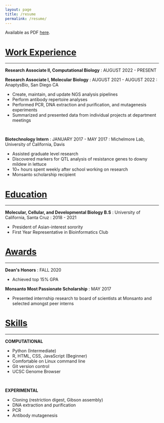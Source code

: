 ```yaml
---
layout: page
title: /resume
permalink: /resume/
---
```


Available as PDF [here](https://drive.google.com/file/d/1aSyNPJ-DPnTKEHf_WivjV31--0PzeP2t/view?usp=sharing).

# <ins> Work Experience </ins> <br>
----------

**Research Associate II, Computational Biology**
:   AUGUST 2022 - PRESENT 

**Research Associate I, Molecular Biology**
:   AUGUST 2021 - AUGUST 2022 
:   AnaptysBio, San Diego CA

* Create, maintain, and update NGS analysis pipelines
* Perform antibody repertoire analyses 
* Performed PCR, DNA extraction and purification, and
mutagenesis experiments 
* Summarized and presented data from individual projects at
department meetings 

<br>

**Biotechnology Intern**
:   JANUARY 2017 - MAY 2017
:   Michelmore Lab, University of California, Davis

* Assisted graduate level research
* Discovered markers for QTL analysis of resistance genes to downy mildew in lettuce
* 10+ hours spent weekly after school working on research
* Monsanto scholarship recipient


# <ins> Education </ins><br>
----------

**Molecular, Cellular, and Developmental Biology B.S**
:   University of California, Santa Cruz
:   2018 - 2021

* President of Asian-interest sorority
* First Year Representative in Bioinformatics Club


# <ins> Awards </ins><br>
----------

**Dean's Honors**
:   FALL 2020

* Achieved top 15% GPA
  

**Monsanto Most Passionate Scholarship**
:   MAY 2017

* Presented internship research to board of scientists at Monsanto and selected amongst peer interns

# <ins> Skills </ins><br>
----------

**COMPUTATIONAL**
* Python (Intermediate)
* R, HTML, CSS, JavaScript (Beginner)
* Comfortable on Linux command line
* Git version control
* UCSC Genome Browser
  
<br>

**EXPERIMENTAL**
* Cloning (restriction digest, Gibson assembly)
* DNA extraction and purification
* PCR
* Antibody mutagenesis